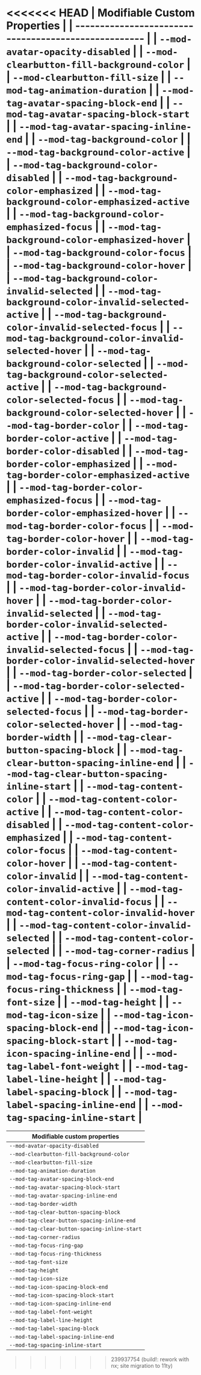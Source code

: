 <<<<<<< HEAD
| Modifiable Custom Properties |
| ---------------------------------------------------- |
| `--mod-avatar-opacity-disabled` |
| `--mod-clearbutton-fill-background-color` |
| `--mod-clearbutton-fill-size` |
| `--mod-tag-animation-duration` |
| `--mod-tag-avatar-spacing-block-end` |
| `--mod-tag-avatar-spacing-block-start` |
| `--mod-tag-avatar-spacing-inline-end` |
| `--mod-tag-background-color` |
| `--mod-tag-background-color-active` |
| `--mod-tag-background-color-disabled` |
| `--mod-tag-background-color-emphasized` |
| `--mod-tag-background-color-emphasized-active` |
| `--mod-tag-background-color-emphasized-focus` |
| `--mod-tag-background-color-emphasized-hover` |
| `--mod-tag-background-color-focus` |
| `--mod-tag-background-color-hover` |
| `--mod-tag-background-color-invalid-selected` |
| `--mod-tag-background-color-invalid-selected-active` |
| `--mod-tag-background-color-invalid-selected-focus` |
| `--mod-tag-background-color-invalid-selected-hover` |
| `--mod-tag-background-color-selected` |
| `--mod-tag-background-color-selected-active` |
| `--mod-tag-background-color-selected-focus` |
| `--mod-tag-background-color-selected-hover` |
| `--mod-tag-border-color` |
| `--mod-tag-border-color-active` |
| `--mod-tag-border-color-disabled` |
| `--mod-tag-border-color-emphasized` |
| `--mod-tag-border-color-emphasized-active` |
| `--mod-tag-border-color-emphasized-focus` |
| `--mod-tag-border-color-emphasized-hover` |
| `--mod-tag-border-color-focus` |
| `--mod-tag-border-color-hover` |
| `--mod-tag-border-color-invalid` |
| `--mod-tag-border-color-invalid-active` |
| `--mod-tag-border-color-invalid-focus` |
| `--mod-tag-border-color-invalid-hover` |
| `--mod-tag-border-color-invalid-selected` |
| `--mod-tag-border-color-invalid-selected-active` |
| `--mod-tag-border-color-invalid-selected-focus` |
| `--mod-tag-border-color-invalid-selected-hover` |
| `--mod-tag-border-color-selected` |
| `--mod-tag-border-color-selected-active` |
| `--mod-tag-border-color-selected-focus` |
| `--mod-tag-border-color-selected-hover` |
| `--mod-tag-border-width` |
| `--mod-tag-clear-button-spacing-block` |
| `--mod-tag-clear-button-spacing-inline-end` |
| `--mod-tag-clear-button-spacing-inline-start` |
| `--mod-tag-content-color` |
| `--mod-tag-content-color-active` |
| `--mod-tag-content-color-disabled` |
| `--mod-tag-content-color-emphasized` |
| `--mod-tag-content-color-focus` |
| `--mod-tag-content-color-hover` |
| `--mod-tag-content-color-invalid` |
| `--mod-tag-content-color-invalid-active` |
| `--mod-tag-content-color-invalid-focus` |
| `--mod-tag-content-color-invalid-hover` |
| `--mod-tag-content-color-invalid-selected` |
| `--mod-tag-content-color-selected` |
| `--mod-tag-corner-radius` |
| `--mod-tag-focus-ring-color` |
| `--mod-tag-focus-ring-gap` |
| `--mod-tag-focus-ring-thickness` |
| `--mod-tag-font-size` |
| `--mod-tag-height` |
| `--mod-tag-icon-size` |
| `--mod-tag-icon-spacing-block-end` |
| `--mod-tag-icon-spacing-block-start` |
| `--mod-tag-icon-spacing-inline-end` |
| `--mod-tag-label-font-weight` |
| `--mod-tag-label-line-height` |
| `--mod-tag-label-spacing-block` |
| `--mod-tag-label-spacing-inline-end` |
| `--mod-tag-spacing-inline-start` |
=======
| Modifiable custom properties |
| --------------------------------------------- |
| `--mod-avatar-opacity-disabled` |
| `--mod-clearbutton-fill-background-color` |
| `--mod-clearbutton-fill-size` |
| `--mod-tag-animation-duration` |
| `--mod-tag-avatar-spacing-block-end` |
| `--mod-tag-avatar-spacing-block-start` |
| `--mod-tag-avatar-spacing-inline-end` |
| `--mod-tag-border-width` |
| `--mod-tag-clear-button-spacing-block` |
| `--mod-tag-clear-button-spacing-inline-end` |
| `--mod-tag-clear-button-spacing-inline-start` |
| `--mod-tag-corner-radius` |
| `--mod-tag-focus-ring-gap` |
| `--mod-tag-focus-ring-thickness` |
| `--mod-tag-font-size` |
| `--mod-tag-height` |
| `--mod-tag-icon-size` |
| `--mod-tag-icon-spacing-block-end` |
| `--mod-tag-icon-spacing-block-start` |
| `--mod-tag-icon-spacing-inline-end` |
| `--mod-tag-label-font-weight` |
| `--mod-tag-label-line-height` |
| `--mod-tag-label-spacing-block` |
| `--mod-tag-label-spacing-inline-end` |
| `--mod-tag-spacing-inline-start` |

> > > > > > > 239937754 (build!: rework with nx; site migration to 11ty)
